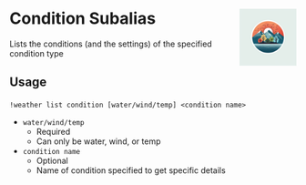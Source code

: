 <h1>Condition Subalias<img align="right" src="../../../Data/images/main.png" width="100px"></h1>

Lists the conditions (and the settings) of the specified condition type

## Usage
`!weather list condition [water/wind/temp] <condition name>`

- `water/wind/temp`
    - Required
    - Can only be water, wind, or temp
- `condition name`
    - Optional
    - Name of condition specified to get specific details